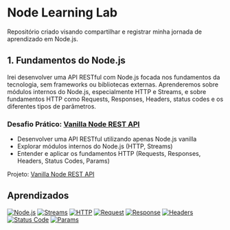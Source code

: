 # Node Learning Lab

Repositório criado visando compartilhar e registrar minha jornada de aprendizado em Node.js.

## 1. Fundamentos do Node.js

Irei desenvolver uma API RESTful com Node.js focada nos fundamentos da tecnologia, sem frameworks ou bibliotecas externas. Aprenderemos sobre módulos internos do Node.js, especialmente HTTP e Streams, e sobre fundamentos HTTP como Requests, Responses, Headers, status codes e os diferentes tipos de parâmetros.

### Desafio Prático: [Vanilla Node REST API](https://github.com/jonasjs/vanilla-node-rest-api/)

- Desenvolver uma API RESTful utilizando apenas Node.js vanilla
- Explorar módulos internos do Node.js (HTTP, Streams)
- Entender e aplicar os fundamentos HTTP (Requests, Responses, Headers, Status Codes, Params)

Projeto: [Vanilla Node REST API](https://github.com/jonasjs/vanilla-node-rest-api/)

## Aprendizados

[![Node.js](https://img.shields.io/badge/Node.js-339933?style=flat&logo=nodedotjs&logoColor=white)](https://nodejs.org/)
[![Streams](https://img.shields.io/badge/Streams-FFD700?style=flat)](https://developer.mozilla.org/en-US/docs/Web/API/Streams_API)
[![HTTP](https://img.shields.io/badge/HTTP-008000?style=flat)](https://developer.mozilla.org/en-US/docs/Web/HTTP)
[![Request](https://img.shields.io/badge/Request-0000FF?style=flat)](https://developer.mozilla.org/en-US/docs/Web/HTTP/Methods)
[![Response](https://img.shields.io/badge/Response-FF4500?style=flat)](https://developer.mozilla.org/en-US/docs/Web/HTTP/Methods)
[![Headers](https://img.shields.io/badge/Headers-8A2BE2?style=flat)](https://developer.mozilla.org/en-US/docs/Web/HTTP/Headers)
[![Status Code](https://img.shields.io/badge/Status_Code-4B0082?style=flat)](https://developer.mozilla.org/en-US/docs/Web/HTTP/Status)
[![Params](https://img.shields.io/badge/Params-DC143C?style=flat)](https://developer.mozilla.org/en-US/docs/Web/HTTP/Methods)
